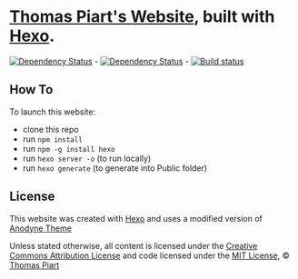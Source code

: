 # [Thomas Piart's Website](https://tpî.eu), built with [Hexo](https://hexo.io).

[![Dependency Status](https://david-dm.org/tomap/tpi2.eu.svg)](https://david-dm.org/tomap/tpi2.eu) - [![Dependency Status](https://david-dm.org/tomap/tpi2.eu/dev-status.svg)](https://david-dm.org/tomap/tpi2.eu?type=dev) - [![Build status](https://ci.appveyor.com/api/projects/status/amvptl7n6hj3j8i6?svg=true)](https://ci.appveyor.com/project/tomap/tpi2-eu)

## How To

To launch this website:
- clone this repo
- run ```npm install```
- run ```npm -g install hexo```
- run ```hexo server -o``` (to run locally)
- run ```hexo generate``` (to generate into Public folder)

## License

This website was created with [Hexo](https://hexo.io) and uses a modified version of [Anodyne Theme](https://github.com/klugjo/hexo-theme-anodyne)

Unless stated otherwise, all content is licensed under the [Creative Commons Attribution License](https://creativecommons.org/licenses/by/4.0/ "Visit Website") and code licensed under the [MIT License](https://opensource.org/licenses/mit-license.php "Visit Website"), © [Thomas Piart](https://tpî.eu "Visit Website")
